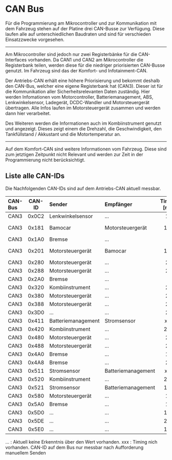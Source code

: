 # **CAN Bus**

Für die Programmierung am Mikrocontroller und zur Kommunikation mit dem Fahrzeug
stehen auf der Platine drei CAN-Busse zur Verfügung. Diese laufen alle auf
unterschiedlichen Baudraten und sind für verschieden Einsatzzwecke vorgesehen.

---

Am Mikrocontroller sind jedoch nur zwei Registerbänke für die CAN-Interfaces
vorhanden. Da CAN1 und CAN2 am Mikrocontroller die Registerbank teilen, werden diese
für die niedriger priorisierten CAN-Busse genutzt. Im Fahrzeug sind das der Komfort-
und Infotainment-CAN.

Der Antriebs-CAN erhält eine höhere Priorisierung und bekommt deshalb den CAN-Bus,
welcher eine eigene Registerbank hat (CAN3). Dieser ist für die Kommunikation aller
Sicherheitsrelevanten Daten zuständig. Hier werden Infomationen vom Motorcontroller,
Batteriemanagement, ABS, Lenkwinkelsensor, Ladegerät, DCDC-Wandler und
Motorsteuergerät übertragen. Alle Infos laufen im Motorsteuergerät zusammen und
werden dann hier verarbeitet.

Des Weiteren werden die Informationen auch im Kombiinstrument genutzt und angezeigt.
Dieses zeigt einem die Drehzahl, die Geschwindigkeit, den Tankfüllstand / Akkustant
und die Motortemperatur an.

---

Auf dem Komfort-CAN sind weitere Informationen vom Fahrzeug. Diese sind zum jetztigen
Zeitpunkt nicht Relevant und werden zur Zeit in der Programmierung nicht
berücksichtigt.

## Liste alle CAN-IDs

Die Nachfolgenden CAN-IDs sind auf dem Antriebs-CAN aktuell messbar.

| CAN-Bus | CAN-ID | Sender | Empfänger | Timing [ms] | DLC |
|:------- |:------:|:-------|:--------- |:------:|:---:|
| CAN3 | 0x0C2 | Lenkwinkelsensor | ... | 10 | 8 |
| CAN3 | 0x181 | Bamocar | Motorsteuergerät | 100 | 3 - 6 |
| CAN3 | 0x1A0 | Bremse | ... | 7 | 8 |
| CAN3 | 0x201 | Motorsteuergerät | Bamocar | 100 | 3 - 6 |
| CAN3 | 0x280 | Motorsteuergerät | ... | 20 | 8 |
| CAN3 | 0x288 | Motorsteuergerät | ... | 20 | 8 |
| CAN3 | 0x2A0 | Bremse | ... | ... | ... |
| CAN3 | 0x320 | Kombiinstrument | ... | 20 | 8 |
| CAN3 | 0x380 | Motorsteuergerät | ... | 20 | 8 |
| CAN3 | 0x388 | Motorsteuergerät | ... | 20 | 3 |
| CAN3 | 0x3D0 | ... | ... | 20 | 2 |
| CAN3 | 0x411 | Batteriemanagement | Stromsensor | xxx | 8 |
| CAN3 | 0x420 | Kombiinstrument | ... | 200 | 8 |
| CAN3 | 0x480 | Motorsteuergerät | ... | 20 | 8 |
| CAN3 | 0x488 | Motorsteuergerät | ... | 20 | 8 |
| CAN3 | 0x4A0 | Bremse | ... | 14 | 8 |
| CAN3 | 0x4A8 | Bremse | ... | 20 | 8 |
| CAN3 | 0x511 | Stromsensor | Batteriemanagement | xxx | 8 |
| CAN3 | 0x520 | Kombiinstrument | ... | 200 | 8 |
| CAN3 | 0x521 | Stromsensor | Batteriemanagement | 100 | 8 |
| CAN3 | 0x580 | Motorsteuergerät | ... | 10 | 8 |
| CAN3 | 0x5A0 | Bremse | ... | 14 | 8 |
| CAN3 | 0x5D0 | ... | ... | 100 | 6 |
| CAN3 | 0x5DE | ... | ... | 200 | 5 |
| CAN3 | 0x5E0 | ... | ... | 110 | 8 |

... :	Aktuell keine Erkenntnis über den Wert vorhanden.
xxx :	Timing nich vorhanden. CAN-ID auf dem Bus nur messbar nach Aufforderung
		manuellem Senden